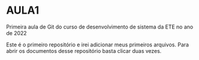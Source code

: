 # AULA1
Primeira aula de Git do curso de desenvolvimento de sistema da ETE no ano de 2022

Este é o primeiro repositório e irei adicionar meus primeiros arquivos. Para abrir os documentos desse repositório basta clicar duas vezes.                                       
